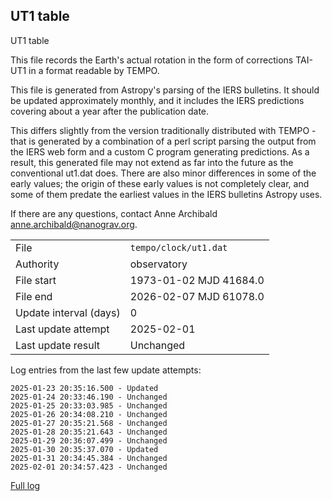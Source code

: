 
## UT1 table

UT1 table

This file records the Earth's actual rotation in the form of
corrections TAI-UT1 in a format readable by TEMPO.

This file is generated from Astropy's parsing of the IERS
bulletins. It should be updated approximately monthly, and it
includes the IERS predictions covering about a year after the
publication date.

This differs slightly from the version traditionally distributed
with TEMPO - that is generated by a combination of a perl script
parsing the output from the IERS web form and a custom C program
generating predictions. As a result, this generated file may not
extend as far into the future as the conventional ut1.dat does.
There are also minor differences in some of the early values; the
origin of these early values is not completely clear, and some of
them predate the earliest values in the IERS bulletins Astropy uses.

If there are any questions, contact Anne Archibald
<anne.archibald@nanograv.org>.

|     |     |
|:--- |:--- |
| File | `tempo/clock/ut1.dat` |
| Authority | observatory |
| File start | 1973-01-02 MJD 41684.0 |
| File end | 2026-02-07 MJD 61078.0 |
| Update interval (days) | 0 |
| Last update attempt | 2025-02-01 |
| Last update result | Unchanged |

Log entries from the last few update attempts:
```
2025-01-23 20:35:16.500 - Updated
2025-01-24 20:33:46.190 - Unchanged
2025-01-25 20:33:03.985 - Unchanged
2025-01-26 20:34:08.210 - Unchanged
2025-01-27 20:35:21.568 - Unchanged
2025-01-28 20:35:21.643 - Unchanged
2025-01-29 20:36:07.499 - Unchanged
2025-01-30 20:35:37.070 - Updated
2025-01-31 20:34:45.384 - Unchanged
2025-02-01 20:34:57.423 - Unchanged
```
[Full log](https://raw.githubusercontent.com/ipta/pulsar-clock-corrections/main/log/tempo/clock/ut1.dat.log)
